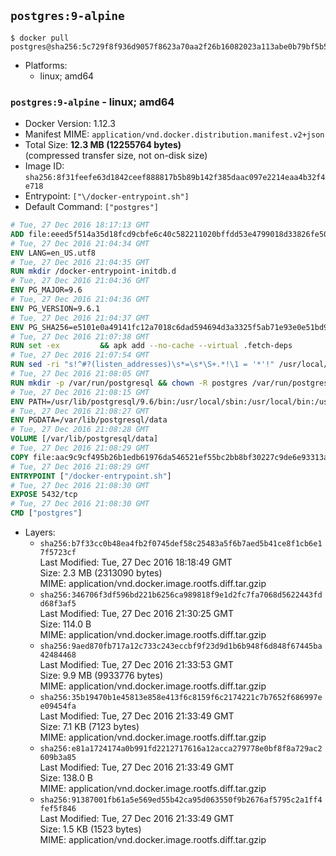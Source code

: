 ## `postgres:9-alpine`

```console
$ docker pull postgres@sha256:5c729f8f936d9057f8623a70aa2f26b16082023a113abe0b79bf5b506fa28e6c
```

-	Platforms:
	-	linux; amd64

### `postgres:9-alpine` - linux; amd64

-	Docker Version: 1.12.3
-	Manifest MIME: `application/vnd.docker.distribution.manifest.v2+json`
-	Total Size: **12.3 MB (12255764 bytes)**  
	(compressed transfer size, not on-disk size)
-	Image ID: `sha256:8f31feefe63d1842ceef888817b5b89b142f385daac097e2214eaa4b32f4e718`
-	Entrypoint: `["\/docker-entrypoint.sh"]`
-	Default Command: `["postgres"]`

```dockerfile
# Tue, 27 Dec 2016 18:17:13 GMT
ADD file:eeed5f514a35d18fcd9cbfe6c40c582211020bffdd53e4799018d33826fe5067 in / 
# Tue, 27 Dec 2016 21:04:34 GMT
ENV LANG=en_US.utf8
# Tue, 27 Dec 2016 21:04:35 GMT
RUN mkdir /docker-entrypoint-initdb.d
# Tue, 27 Dec 2016 21:04:36 GMT
ENV PG_MAJOR=9.6
# Tue, 27 Dec 2016 21:04:36 GMT
ENV PG_VERSION=9.6.1
# Tue, 27 Dec 2016 21:04:37 GMT
ENV PG_SHA256=e5101e0a49141fc12a7018c6dad594694d3a3325f5ab71e93e0e51bd94e51fcd
# Tue, 27 Dec 2016 21:07:38 GMT
RUN set -ex 		&& apk add --no-cache --virtual .fetch-deps 		ca-certificates 		openssl 		tar 		&& wget -O postgresql.tar.bz2 "https://ftp.postgresql.org/pub/source/v$PG_VERSION/postgresql-$PG_VERSION.tar.bz2" 	&& echo "$PG_SHA256 *postgresql.tar.bz2" | sha256sum -c - 	&& mkdir -p /usr/src/postgresql 	&& tar 		--extract 		--file postgresql.tar.bz2 		--directory /usr/src/postgresql 		--strip-components 1 	&& rm postgresql.tar.bz2 		&& apk add --no-cache --virtual .build-deps 		bison 		flex 		gcc 		libc-dev 		libedit-dev 		libxml2-dev 		libxslt-dev 		make 		openssl-dev 		perl 		util-linux-dev 		zlib-dev 		&& cd /usr/src/postgresql 	&& ./configure 		--enable-integer-datetimes 		--enable-thread-safety 		--enable-tap-tests 		--disable-rpath 		--with-uuid=e2fs 		--with-gnu-ld 		--with-pgport=5432 		--with-system-tzdata=/usr/share/zoneinfo 		--prefix=/usr/local 				--with-openssl 		--with-libxml 		--with-libxslt 	&& make -j "$(getconf _NPROCESSORS_ONLN)" world 	&& make install-world 	&& make -C contrib install 		&& runDeps="$( 		scanelf --needed --nobanner --recursive /usr/local 			| awk '{ gsub(/,/, "\nso:", $2); print "so:" $2 }' 			| sort -u 			| xargs -r apk info --installed 			| sort -u 	)" 	&& apk add --no-cache --virtual .postgresql-rundeps 		$runDeps 		bash 		su-exec 		tzdata 	&& apk del .fetch-deps .build-deps 	&& cd / 	&& rm -rf 		/usr/src/postgresql 		/usr/local/include/* 		/usr/local/share/doc 		/usr/local/share/man 	&& find /usr/local -name '*.a' -delete
# Tue, 27 Dec 2016 21:07:54 GMT
RUN sed -ri "s!^#?(listen_addresses)\s*=\s*\S+.*!\1 = '*'!" /usr/local/share/postgresql/postgresql.conf.sample
# Tue, 27 Dec 2016 21:08:05 GMT
RUN mkdir -p /var/run/postgresql && chown -R postgres /var/run/postgresql
# Tue, 27 Dec 2016 21:08:15 GMT
ENV PATH=/usr/lib/postgresql/9.6/bin:/usr/local/sbin:/usr/local/bin:/usr/sbin:/usr/bin:/sbin:/bin
# Tue, 27 Dec 2016 21:08:27 GMT
ENV PGDATA=/var/lib/postgresql/data
# Tue, 27 Dec 2016 21:08:28 GMT
VOLUME [/var/lib/postgresql/data]
# Tue, 27 Dec 2016 21:08:29 GMT
COPY file:aac9c9cf495b26b1edb61976da546521ef55bc2bb8bf30227c9de6e93313afce in / 
# Tue, 27 Dec 2016 21:08:29 GMT
ENTRYPOINT ["/docker-entrypoint.sh"]
# Tue, 27 Dec 2016 21:08:30 GMT
EXPOSE 5432/tcp
# Tue, 27 Dec 2016 21:08:30 GMT
CMD ["postgres"]
```

-	Layers:
	-	`sha256:b7f33cc0b48ea4fb2f0745def58c25483a5f6b7aed5b41ce8f1cb6e17f5723cf`  
		Last Modified: Tue, 27 Dec 2016 18:18:49 GMT  
		Size: 2.3 MB (2313090 bytes)  
		MIME: application/vnd.docker.image.rootfs.diff.tar.gzip
	-	`sha256:346706f3df596bd221b6256ca989818f9e1d2fc7fa7068d5622443fdd68f3af5`  
		Last Modified: Tue, 27 Dec 2016 21:30:25 GMT  
		Size: 114.0 B  
		MIME: application/vnd.docker.image.rootfs.diff.tar.gzip
	-	`sha256:9aed870fb717a12c733c243eccbf9f23d9d1b6b948f6d848f67445ba42484468`  
		Last Modified: Tue, 27 Dec 2016 21:33:53 GMT  
		Size: 9.9 MB (9933776 bytes)  
		MIME: application/vnd.docker.image.rootfs.diff.tar.gzip
	-	`sha256:35b19470b1e45813e858e413f6c8159f6c2174221c7b7652f686997ee09454fa`  
		Last Modified: Tue, 27 Dec 2016 21:33:49 GMT  
		Size: 7.1 KB (7123 bytes)  
		MIME: application/vnd.docker.image.rootfs.diff.tar.gzip
	-	`sha256:e81a1724174a0b991fd2212717616a12acca279778e0bf8f8a729ac2609b3a85`  
		Last Modified: Tue, 27 Dec 2016 21:33:49 GMT  
		Size: 138.0 B  
		MIME: application/vnd.docker.image.rootfs.diff.tar.gzip
	-	`sha256:91387001fb61a5e569ed55b42ca95d063550f9b2676af5795c2a1ff4fef5f846`  
		Last Modified: Tue, 27 Dec 2016 21:33:49 GMT  
		Size: 1.5 KB (1523 bytes)  
		MIME: application/vnd.docker.image.rootfs.diff.tar.gzip
